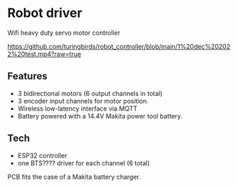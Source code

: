Robot driver
============

Wifi heavy duty servo motor controller

https://github.com/turingbirds/robot_controller/blob/main/1%20dec%202022%20test.mp4?raw=true


Features
--------

- 3 bidirectional motors (6 output channels in total)
- 3 encoder input channels for motor position.
- Wireless low-latency interface via MQTT
- Battery powered with a 14.4V Makita power tool battery.


Tech
----

- ESP32 controller
- one BTS???? driver for each channel (6 total)

PCB fits the case of a Makita battery charger.


